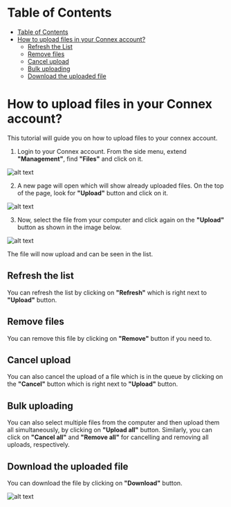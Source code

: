 # Table of Contents
* [Table of Contents](#table-of-contents)
* [How to upload files in your Connex account?](#how-to-upload-files-in-your-connex-account)
     * [Refresh the List](#refresh-the-list)
     * [Remove files](#remove-files)
     * [Cancel upload](#cancel-upload)
     * [Bulk uploading](#bulk-uploading)
     * [Download the uploaded file](#download-the-uploaded-file)


# How to upload files in your Connex account?

This tutorial will guide you on how to upload files to your connex account.

1. Login to your Connex account. From the side menu, extend **"Management"**, find **"Files"** and click on it.

![alt text][files-1] 

2. A new page will open which will show already uploaded files. On the top of the page, look for **"Upload"** button and click on it.

![alt text][files-2]
 
3. Now, select the file from your computer and click again on the **"Upload"** button as shown in the image below. 

![alt text][files-3]
 
The file will now upload and can be seen in the list.

## Refresh the list

You can refresh the list by clicking on **"Refresh"** which is right next to **"Upload"** button.

## Remove files

You can remove this file by clicking on **"Remove"** button if you need to.

## Cancel upload

You can also cancel the upload of a file which is in the queue by clicking on the **"Cancel"** button which is right next to **"Upload"** button.

## Bulk uploading

You can also select multiple files from the computer and then upload them all simultaneously, by clicking on **"Upload all"** button.
Similarly, you can click on **"Cancel all"** and **"Remove all"** for cancelling and removing all uploads, respectively.

## Download the uploaded file

You can download the file by clicking on **"Download"** button.

![alt text][files-4]

[files-1]: https://raw.githubusercontent.com/digipigeon/connexcs-user-docs/master/img/files-1.png "Files 1"
[files-2]: https://raw.githubusercontent.com/digipigeon/connexcs-user-docs/master/img/files-2.png "Files 2"
[files-3]: https://raw.githubusercontent.com/digipigeon/connexcs-user-docs/master/img/files-3.png "Files 3"
[files-4]: https://raw.githubusercontent.com/digipigeon/connexcs-user-docs/master/img/files-4.png "Files 4"
